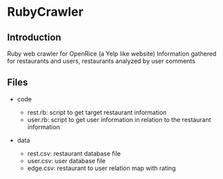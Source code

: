 RubyCrawler
===========

## Introduction

Ruby web crawler for OpenRice (a Yelp like website)
Information gathered for restaurants and users, restaurants analyzed by user comments

## Files

* code
  * rest.rb: script to get target restaurant information
  * user.rb: script to get user information in relation to the restaurant information

* data
  * rest.csv: restaurant database file
  * user.csv: user database file
  * edge.csv: restaurant to user relation map with rating
